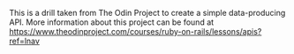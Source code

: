 This is a drill taken from The Odin Project to create a simple data-producing
API. More information about this project can be found at
https://www.theodinproject.com/courses/ruby-on-rails/lessons/apis?ref=lnav